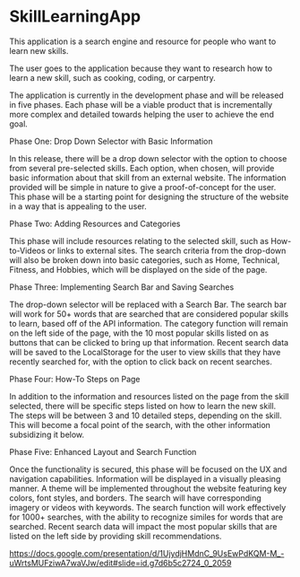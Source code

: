 # SkillLearningApp

This application is a search engine and resource for people who want to learn new skills.

The user goes to the application because they want to research how to learn a new skill, such as cooking, coding, or carpentry.

The application is currently in the development phase and will be released in five phases. Each phase will be a viable product that is incrementally more complex and detailed towards helping the user to achieve the end goal. 


Phase One: Drop Down Selector with Basic Information

In this release, there will be a drop down selector with the option to choose from several pre-selected skills. Each option, when chosen, will provide basic information about that skill from an external website. The information provided will be simple in nature to give a proof-of-concept for the user. This phase will be a starting point for designing the structure of the website in a way that is appealing to the user.


Phase Two: Adding Resources and Categories

This phase will include resources relating to the selected skill, such as How-to-Videos or links to external sites. The search criteria from the drop-down will also be broken down into basic categories, such as Home, Technical, Fitness, and Hobbies, which will be displayed on the side of the page.


Phase Three: Implementing Search Bar and Saving Searches

The drop-down selector will be replaced with a Search Bar. The search bar will work for 50+ words that are searched that are considered popular skills to learn, based off of the API information. The category function will remain on the left side of the page, with the 10 most popular skills listed on as buttons that can be clicked to bring up that information. Recent search data will be saved to the LocalStorage for the user to view skills that they have recently searched for, with the option to click back on recent searches.


Phase Four: How-To Steps on Page

In addition to the information and resources listed on the page from the skill selected, there will be specific steps listed on how to learn the new skill. The steps will be between 3 and 10 detailed steps, depending on the skill. This will become a focal point of the search, with the other information subsidizing it below.


Phase Five: Enhanced Layout and Search Function

Once the functionality is secured, this phase will be focused on the UX and navigation capabilities. Information will be displayed in a visually pleasing manner. A theme will be implemented throughout the website featuring key colors, font styles, and borders. The search will have corresponding imagery or videos with keywords. The search function will work effectively for 1000+ searches, with the ability to recognize similes for words that are searched. Recent search data will impact the most popular skills that are listed on the left side by providing skill recommendations.

https://docs.google.com/presentation/d/1UjydjHMdnC_9UsEwPdKQM-M_-uWrtsMUFziwA7waVJw/edit#slide=id.g7d6b5c2724_0_2059
